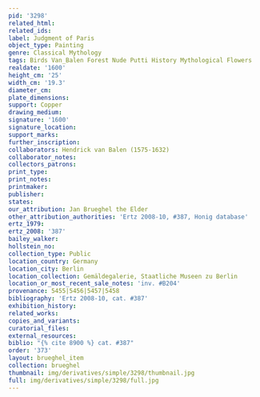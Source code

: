 ```yaml
---
pid: '3298'
related_html: 
related_ids: 
label: Judgment of Paris
object_type: Painting
genre: Classical Mythology
tags: Birds Van_Balen Forest Nude Putti History Mythological Flowers
realdate: '1600'
height_cm: '25'
width_cm: '19.3'
diameter_cm: 
plate_dimensions: 
support: Copper
drawing_medium: 
signature: '1600'
signature_location: 
support_marks: 
further_inscription: 
collaborators: Hendrick van Balen (1575-1632)
collaborator_notes: 
collectors_patrons: 
print_type: 
print_notes: 
printmaker: 
publisher: 
states: 
our_attribution: Jan Brueghel the Elder
other_attribution_authorities: 'Ertz 2008-10, #387, Honig database'
ertz_1979: 
ertz_2008: '387'
bailey_walker: 
hollstein_no: 
collection_type: Public
location_country: Germany
location_city: Berlin
location_collection: Gemäldegalerie, Staatliche Museen zu Berlin
location_or_most_recent_sale_notes: 'inv. #B204'
provenance: 5455|5456|5457|5458
bibliography: 'Ertz 2008-10, cat. #387'
exhibition_history: 
related_works: 
copies_and_variants: 
curatorial_files: 
external_resources: 
biblio: "{% cite 8900 %} cat. #387"
order: '373'
layout: brueghel_item
collection: brueghel
thumbnail: img/derivatives/simple/3298/thumbnail.jpg
full: img/derivatives/simple/3298/full.jpg
---
```


